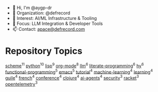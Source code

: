 -   👋 Hi, I'm @aygp-dr
-   👋 Organization: @defrecord
-   👀 Interest: AI/ML Infrastructure & Tooling
-   🌱 Focus: LLM Integration & Developer Tools
-   📫 Contact: apace@defrecord.com


# Repository Topics

[scheme](https://github.com/search?q=topic%3Ascheme&type=repositories)<sup>11</sup>
[python](https://github.com/search?q=topic%3Apython&type=repositories)<sup>10</sup>
[lisp](https://github.com/search?q=topic%3Alisp&type=repositories)<sup>9</sup>
[org-mode](https://github.com/search?q=topic%3Aorg-mode&type=repositories)<sup>8</sup>
[llm](https://github.com/search?q=topic%3Allm&type=repositories)<sup>6</sup>
[literate-programming](https://github.com/search?q=topic%3Aliterate-programming&type=repositories)<sup>6</sup>
[hy](https://github.com/search?q=topic%3Ahy&type=repositories)<sup>6</sup>
[functional-programming](https://github.com/search?q=topic%3Afunctional-programming&type=repositories)<sup>5</sup>
[emacs](https://github.com/search?q=topic%3Aemacs&type=repositories)<sup>5</sup>
[tutorial](https://github.com/search?q=topic%3Atutorial&type=repositories)<sup>4</sup>
[machine-learning](https://github.com/search?q=topic%3Amachine-learning&type=repositories)<sup>4</sup>
[learning](https://github.com/search?q=topic%3Alearning&type=repositories)<sup>4</sup>
[guile](https://github.com/search?q=topic%3Aguile&type=repositories)<sup>4</sup>
[french](https://github.com/search?q=topic%3Afrench&type=repositories)<sup>4</sup>
[conference](https://github.com/search?q=topic%3Aconference&type=repositories)<sup>4</sup>
[clojure](https://github.com/search?q=topic%3Aclojure&type=repositories)<sup>4</sup>
[ai-agents](https://github.com/search?q=topic%3Aai-agents&type=repositories)<sup>4</sup>
[security](https://github.com/search?q=topic%3Asecurity&type=repositories)<sup>3</sup>
[racket](https://github.com/search?q=topic%3Aracket&type=repositories)<sup>3</sup>
[opentelemetry](https://github.com/search?q=topic%3Aopentelemetry&type=repositories)<sup>3</sup>

